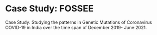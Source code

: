 # Case Study: FOSSEE

Case Study: Studying the patterns in Genetic Mutations of Coronavirus COVID-19 in India over the time span of December 2019- June 2021. 

